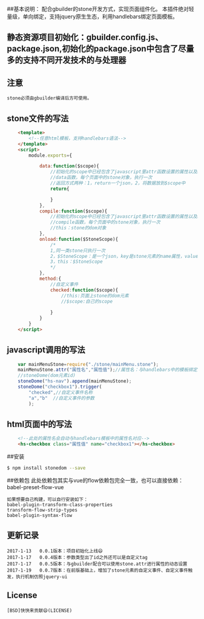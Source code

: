 ##基本说明：
    配合gbuilder的stone开发方式，实现页面组件化。
    本插件绝对轻量级，单向绑定，支持jquery原生生态，利用handlebars绑定页面模板。


## 静态资源项目初始化：gbuilder.config.js、package.json,初始化的package.json中包含了尽量多的支持不同开发技术的与处理器

## 注意
    stone必须由gbuilder编译后方可使用。

## stone文件的写法
```html
    <template>
        <!--任意html模板，支持handlebars语法-->
    </template>
    <script>
        module.exports={

            data:function($scope){
                //初始化的scope中已经包含了javascript里attr函数设置的属性以及html页面（）不是模板中的属性以及对应值
                //data函数，每个页面中的stone对象，执行一次
                //返回方式两种：1，return一个json，2，将数据放到$scope中
                return{

                }
            },
            compile:function($scope){
                //初始化的scope中已经包含了javascript里attr函数设置的属性以及html页面（）不是模板中的属性以及对应值
                //compile函数，每个页面中的stone对象，执行一次
                //this：stone的dom对象
            },
            onload:function($StoneScope){
                /*
                1,同一类stone只执行一次
                2，$StoneScope：是一个json，key是stone元素的name属性，value是stone元素本身
                3，this：$StoneScope
                */
            },
            method:{
                //自定义事件
                checked:function($scope){
                    //this:页面上stone的dom元素
                    //$scope:自己的scope
                
                }
            }
        }
    </script>


```

## javascript调用的写法
```js
    var mainMenuStone=require("./stone/mainMenu.stone");
    mainMenuStone.attr("属性名","属性值");//属性名：与handlebars中的模板绑定完全一致
    //stoneDome(dom元素id)
    stoneDome("hs-nav").append(mainMenuStone);
    stoneDome("checkbox1").trigger(
        "checked",//自定义事件名称
        "a","b"  //自定义事件的参数
        );

```

## html页面中的写法
```html
    <!--此处的属性名会自动与handlebars模板中的属性名对应-->
    <hs-checkbox class="属性值" name="checkbox1"></hs-checkbox>
```

##安装
```bash
$ npm install stonedom --save
```

##依赖包
    此处依赖包其实与vue的flow依赖包完全一致，也可以直接依赖：babel-preset-flow-vue
    
    如果想要自己构建，可以自行安装如下：
    babel-plugin-transform-class-properties
    transform-flow-strip-types
    babel-plugin-syntax-flow

## 更新记录
    2017-1-13   0.0.1版本：项目初始化上线😄
    2017-1-17   0.0.4版本：参数类型出了id之外还可以是自定义tag
    2017-1-17   0.0.5版本：与gbuilder配合可以使用stone.attr进行属性的动态设置
    2017-1-19   0.0.7版本：在前版基础上，增加了stone元素的自定义事件、自定义事件触发，执行机制仿照jquery-ui
## License
    [BSD]快快来贡献😄(LICENSE)
